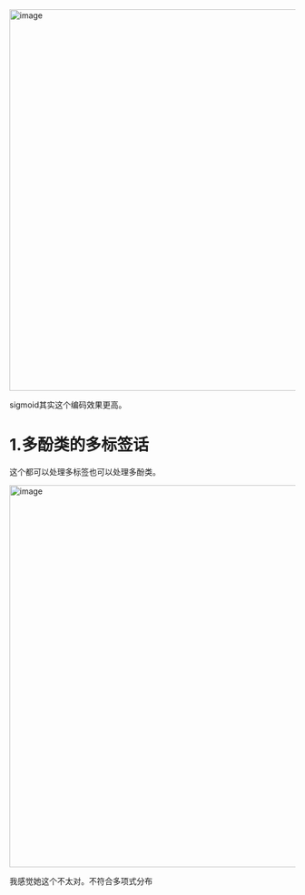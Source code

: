 <img width="671" alt="image" src="https://user-images.githubusercontent.com/40928887/131955271-2bd2e05a-5aa8-4efc-ad02-212d8b1c0d32.png">

sigmoid其实这个编码效果更高。

# 1.多酚类的多标签话
这个都可以处理多标签也可以处理多酚类。

<img width="672" alt="image" src="https://user-images.githubusercontent.com/40928887/131955327-41f13f3f-43be-4413-853d-c541b02ba5b9.png">

我感觉她这个不太对。不符合多项式分布
